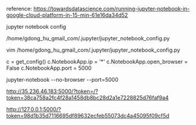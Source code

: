 

reference: https://towardsdatascience.com/running-jupyter-notebook-in-google-cloud-platform-in-15-min-61e16da34d52

jupyter notebook config

/home/gdong_hu_gmail_com/.jupyter/jupyter_notebook_config.py

vim /home/gdong_hu_gmail_com/.jupyter/jupyter_notebook_config.py

c = get_config()
c.NotebookApp.ip = '*'
c.NotebookApp.open_browser = False
c.NotebookApp.port = 5000

jupyter-notebook --no-browser --port=5000

http://35.236.46.183:5000/?token=/?token=38ca758a2fc4f28a1458db8bc28d2a1e7228825d76faf9a4


http://127.0.0.1:5000/?token=98d1b35d7116695df89632ecfeb55073dc4a45095f09cf5d